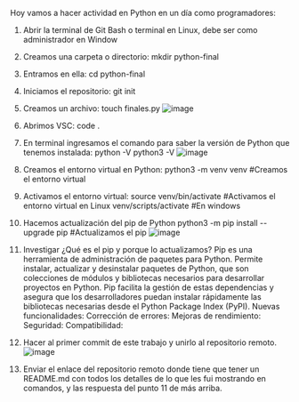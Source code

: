 Hoy vamos a hacer actividad en Python en un día como programadores:

1. Abrir la terminal de Git Bash o terminal en Linux, debe ser como administrador en Window

2. Creamos una carpeta o directorio: 
mkdir python-final

3. Entramos en ella: 
cd python-final

4. Iniciamos el repositorio:
git init

5. Creamos un archivo:
touch finales.py
![image](https://github.com/AxelCh94/python-final/assets/170677939/a80e9afc-6f66-4dd6-9bad-237939c351e2)


6. Abrimos VSC:
code .

7. En terminal ingresamos el comando para saber la versión de Python que tenemos instalada:
python -V
python3 -V
![image](https://github.com/AxelCh94/python-final/assets/170677939/555b0188-4f79-40bf-897c-c914ce745e92)


8. Creamos el entorno virtual en Python:
python3 -m venv venv #Creamos el entorno virtual

9. Activamos el entorno virtual:
source venv/bin/activate #Activamos el entorno virtual en Linux
venv/scripts/activate #En windows

10. Hacemos actualización del pip de Python
python3 -m pip install --upgrade pip #Actualizamos el pip
![image](https://github.com/AxelCh94/python-final/assets/170677939/d7ae04b6-9686-41c8-ba3f-f6614dc46b46)


11. Investigar ¿Qué es el pip y porque lo actualizamos?
Pip es una herramienta de administración de paquetes para Python. Permite instalar,
actualizar y desinstalar paquetes de Python, que son colecciones de módulos y bibliotecas
necesarios para desarrollar proyectos en Python. Pip facilita la gestión de estas dependencias y
asegura que los desarrolladores puedan instalar rápidamente las bibliotecas necesarias desde el Python Package Index (PyPI).
Nuevas funcionalidades:
Corrección de errores:
Mejoras de rendimiento:
Seguridad:
Compatibilidad:
13. Hacer al primer commit de este trabajo y unirlo al repositorio remoto.
![image](https://github.com/AxelCh94/python-final/assets/170677939/f9a798a8-734f-427a-b39b-892302bed9cb)


14. Enviar el enlace del repositorio remoto donde tiene que tener un README.md con todos los detalles de lo que les fui mostrando en comandos, y las respuesta del punto 11 de más arriba.

